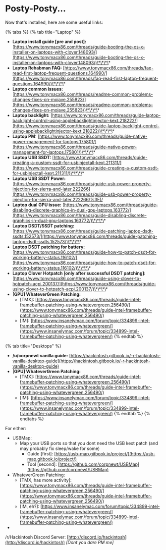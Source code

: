 # Posty-Posty...

Now that's installed, here are some useful links:

{% tabs %}
{% tab title="Laptop" %}
* **Laptop install guide \[pre and post\]:** [https://www.tonymacx86.com/threads/guide-booting-the-os-x-installer-on-laptops-with-clover.148093/](https://www.tonymacx86.com/threads/guide-booting-the-os-x-installer-on-laptops-with-clover.148093/)\*\*\*\*
* **Laptop Rehabman FAQ:** [https://www.tonymacx86.com/threads/faq-read-first-laptop-frequent-questions.164990/](https://www.tonymacx86.com/threads/faq-read-first-laptop-frequent-questions.164990/)\*\*\*\*
* **Laptop common issues:** [https://www.tonymacx86.com/threads/readme-common-problems-changes-fixes-on-mojave.255823/](https://www.tonymacx86.com/threads/readme-common-problems-changes-fixes-on-mojave.255823/)\*\*\*\*
* **Laptop backlight:** [https://www.tonymacx86.com/threads/guide-laptop-backlight-control-using-applebacklightinjector-kext.218222/](https://www.tonymacx86.com/threads/guide-laptop-backlight-control-using-applebacklightinjector-kext.218222/)\*\*\*\*
* **Laptop PM:** [https://www.tonymacx86.com/threads/guide-native-power-management-for-laptops.175801/](https://www.tonymacx86.com/threads/guide-native-power-management-for-laptops.175801/)\*\*\*\*
* **Laptop USB SSDT:** [https://www.tonymacx86.com/threads/guide-creating-a-custom-ssdt-for-usbinjectall-kext.211311/](https://www.tonymacx86.com/threads/guide-creating-a-custom-ssdt-for-usbinjectall-kext.211311/)\*\*\*\*
* **Laptop USB SSDT Power:** [https://www.tonymacx86.com/threads/guide-usb-power-property-injection-for-sierra-and-later.222266](https://www.tonymacx86.com/threads/guide-usb-power-property-injection-for-sierra-and-later.222266/%3E)/
* **Laptop dual GPU issue:** [https://www.tonymacx86.com/threads/guide-disabling-discrete-graphics-in-dual-gpu-laptops.163772/](https://www.tonymacx86.com/threads/guide-disabling-discrete-graphics-in-dual-gpu-laptops.163772/)\*\*\*\*
* **Laptop DSDT/SSDT patching:** [https://www.tonymacx86.com/threads/guide-patching-laptop-dsdt-ssdts.152573/](https://www.tonymacx86.com/threads/guide-patching-laptop-dsdt-ssdts.152573/)\*\*\*\*
* **Laptop DSDT patching for battery:** [https://www.tonymacx86.com/threads/guide-how-to-patch-dsdt-for-working-battery-status.116102/](https://www.tonymacx86.com/threads/guide-how-to-patch-dsdt-for-working-battery-status.116102/)\*\*\*\*
* **Laptop Clover Hotpatch \[only after successful DSDT patching\]:** [https://www.tonymacx86.com/threads/guide-using-clover-to-hotpatch-acpi.200137/](https://www.tonymacx86.com/threads/guide-using-clover-to-hotpatch-acpi.200137/)\*\*\*\*
* **\[GPU\] WhateverGreen Patching:**
  * \[TMX\]: [https://www.tonymacx86.com/threads/guide-intel-framebuffer-patching-using-whatevergreen.256490/](https://www.tonymacx86.com/threads/guide-intel-framebuffer-patching-using-whatevergreen.256490/)
  * \[IM\]: [https://www.insanelymac.com/forum/topic/334899-intel-framebuffer-patching-using-whatevergreen/](https://www.insanelymac.com/forum/topic/334899-intel-framebuffer-patching-using-whatevergreen/)
{% endtab %}

{% tab title="Desktops" %}
* **/u/corpnewt vanilla guide:** [https://hackintosh.gitbook.io/-r-hackintosh-vanilla-desktop-guide](https://hackintosh.gitbook.io/-r-hackintosh-vanilla-desktop-guide)
* **\[GPU\] WhateverGreen Patching:**
  * \[TMX\]: [https://www.tonymacx86.com/threads/guide-intel-framebuffer-patching-using-whatevergreen.256490/](https://www.tonymacx86.com/threads/guide-intel-framebuffer-patching-using-whatevergreen.256490/)
  * \[IM\]: [https://www.insanelymac.com/forum/topic/334899-intel-framebuffer-patching-using-whatevergreen/](https://www.insanelymac.com/forum/topic/334899-intel-framebuffer-patching-using-whatevergreen/)
{% endtab %}
{% endtabs %}

For either:

* USBMap:
  * Map your USB ports so that you dont need the USB kext patch \(and may probably fix sleep/wake for some\)
    * Guide \[first\]: [https://usb-map.gitbook.io/project/](https://usb-map.gitbook.io/project/)
    * Tool \[second\]: [https://github.com/corpnewt/USBMap](https://github.com/corpnewt/USBMap)
* WhateverGreen Patching:
  * \[TMX, has more activity\]: [https://www.tonymacx86.com/threads/guide-intel-framebuffer-patching-using-whatevergreen.256490/](https://www.tonymacx86.com/threads/guide-intel-framebuffer-patching-using-whatevergreen.256490/)
  * \[IM, eh?\]: [https://www.insanelymac.com/forum/topic/334899-intel-framebuffer-patching-using-whatevergreen/](https://www.insanelymac.com/forum/topic/334899-intel-framebuffer-patching-using-whatevergreen/)
* 
/r/Hackintosh Discord Server: [http://discord.io/hackintosh](http://discord.io/hackintosh) _\[Dont you dare PM me\]_

